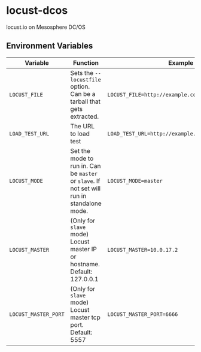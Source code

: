 # locust-dcos
locust.io on Mesosphere DC/OS

## Environment Variables
| Variable | Function | Example |
|----------|----------|-------|
|`LOCUST_FILE` | Sets the `--locustfile` option. Can be a tarball that gets extracted. | `LOCUST_FILE=http://example.com/locustfile.tar.gz`|
|`LOAD_TEST_URL` | The URL to load test | `LOAD_TEST_URL=http://example.com/` |
|`LOCUST_MODE` | Set the mode to run in. Can be `master` or `slave`. If not set will run in standalone mode. | `LOCUST_MODE=master`|
|`LOCUST_MASTER` | (Only for `slave` mode) Locust master IP or hostname. Default: 127.0.0.1 | `LOCUST_MASTER=10.0.17.2`|
|`LOCUST_MASTER_PORT` | (Only for `slave` mode) Locust master tcp port. Default: 5557 | `LOCUST_MASTER_PORT=6666`|
